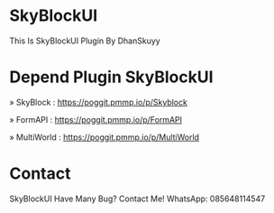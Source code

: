 # SkyBlockUI
This Is SkyBlockUI Plugin By DhanSkuyy

# Depend Plugin SkyBlockUI
» SkyBlock : https://poggit.pmmp.io/p/Skyblock

» FormAPI : https://poggit.pmmp.io/p/FormAPI

» MultiWorld : https://poggit.pmmp.io/p/MultiWorld

# Contact
 SkyBlockUI Have Many Bug? Contact Me!
WhatsApp: 085648114547
